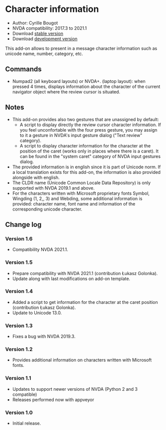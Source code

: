 # Character information

* Author: Cyrille Bougot
* NVDA compatibility: 2017.3 to 2021.1
* Download [stable version][1]
* Download [development version][2]

This add-on allows to present in a message character information such as unicode name, number, category, etc.


## Commands

* Numpad2 (all keyboard layouts) or NVDA+. (laptop layout): when pressed 4 times, displays information about the character of the current navigator object where the review cursor is situated.


## Notes

* This add-on provides also two gestures that are unassigned by default:
    * A script to display directly the review cursor character information. If you feel unconfortable with the four press gesture, you may assign to it a gesture in NVDA's input gesture dialog ("Text review" category).
    * A script to display character information for the character at the position of the caret (works only in places where there is a caret). It can be found in the "system caret" category of NVDA input gestures dialog.
* The provided information is in english since it is part of Unicode norm. If a local translation exists for this add-on, the information is also provided alongside with english.
* The CLDR name (Unicode Common Locale Data Repository) is only supported with NVDA 2019.1 and above.
* For the characters written with Microsoft proprietary fonts Symbol, Wingding (1, 2,, 3) and Webding, some additional information is provided: character name, font name and information of the corresponding unicode character.


## Change log

### Version 1.6

* Compatibility NVDA 2021.1.

### Version 1.5

* Prepare compatibility with NVDA 2021.1 (contribution Łukasz Golonka).
* Update along with last modifications on add-on template.

### Version 1.4

* Added a script to get information for the character at the caret position (contribution Łukasz Golonka).
* Update to Unicode 13.0.

### Version 1.3

* Fixes a bug with NVDA 2019.3.


### Version 1.2

* Provides additional information on characters written with Microsoft fonts.


### Version 1.1

* Updates to support newer versions of NVDA (Python 2 and 3 compatible)
* Releases performed now with appveyor


### Version 1.0

* Initial release.

[1]: https://addons.nvda-project.org/files/get.php?file=chari

[2]: https://addons.nvda-project.org/files/get.php?file=chari-dev
